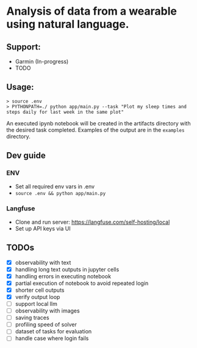 # Analysis of data from a wearable using natural language.

## Support:

-   Garmin (In-progress)
-   TODO

## Usage:

```
> source .env
> PYTHONPATH=./ python app/main.py --task "Plot my sleep times and steps daily for last week in the same plot"
```

An executed ipynb notebook will be created in the artifacts directory with the desired task completed.
Examples of the output are in the `examples` directory.

## Dev guide

### ENV

-   Set all required env vars in .env
-   `source .env && python app/main.py`

### Langfuse

-   Clone and run server: https://langfuse.com/self-hosting/local
-   Set up API keys via UI

## TODOs

-   [x] observability with text
-   [x] handling long text outputs in jupyter cells
-   [x] handling errors in executing notebook
-   [x] partial execution of notebook to avoid repeated login
-   [x] shorter cell outputs
-   [x] verify output loop
-   [ ] support local llm
-   [ ] observability with images
-   [ ] saving traces
-   [ ] profiling speed of solver
-   [ ] dataset of tasks for evaluation
-   [ ] handle case where login fails
